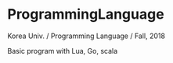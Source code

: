 # ProgrammingLanguage
Korea Univ. / Programming Language / Fall, 2018

Basic program with Lua, Go, scala
